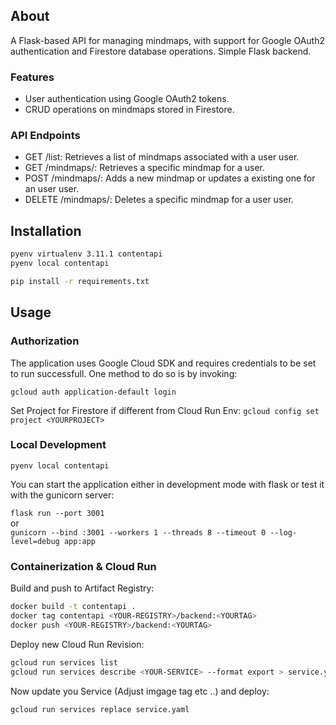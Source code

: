 ## About

A Flask-based API for managing mindmaps, with support for Google OAuth2 authentication and Firestore database operations.
Simple Flask backend.

### Features

- User authentication using Google OAuth2 tokens.
- CRUD operations on mindmaps stored in Firestore.

### API Endpoints
- GET /list: Retrieves a list of mindmaps associated with a user user.
- GET /mindmaps/<mindmap>: Retrieves a specific mindmap for a user.
- POST /mindmaps/<mindmap>: Adds a new mindmap or updates a existing one for an user user.
- DELETE /mindmaps/<mindmap>: Deletes a specific mindmap for a user user.

## Installation 

```bash
pyenv virtualenv 3.11.1 contentapi
pyenv local contentapi

pip install -r requirements.txt
```



## Usage

### Authorization

The application uses Google Cloud SDK and requires credentials to be set to run successfull. One method to do so is by invoking:

`gcloud auth application-default login`

Set Project for Firestore if different from Cloud Run Env:
`gcloud config set project <YOURPROJECT>`

### Local Development

`pyenv local contentapi`

You can start the application either in development mode with flask
or test it with the gunicorn server:


`flask run --port 3001`  
 or  
`gunicorn --bind :3001 --workers 1 --threads 8 --timeout 0 --log-level=debug app:app`


### Containerization & Cloud Run

Build and push to Artifact Registry:
```bash
docker build -t contentapi .
docker tag contentapi <YOUR-REGISTRY>/backend:<YOURTAG>
docker push <YOUR-REGISTRY>/backend:<YOURTAG>
```

Deploy new Cloud Run Revision:

```bash
gcloud run services list
gcloud run services describe <YOUR-SERVICE> --format export > service.yaml
```

Now update you Service (Adjust imgage tag etc ..) and deploy:
```bash
gcloud run services replace service.yaml
```

